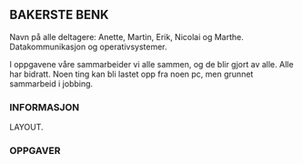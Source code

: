## BAKERSTE BENK
Navn på alle deltagere: Anette, Martin, Erik, Nicolai og Marthe.
Datakommunikasjon og operativsystemer.

I oppgavene våre sammarbeider vi alle sammen, og de blir gjort av alle. Alle har bidratt. Noen ting kan bli lastet opp fra noen pc, men grunnet sammarbeid i jobbing.


### INFORMASJON

LAYOUT.
 
### OPPGAVER

